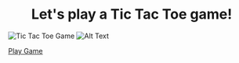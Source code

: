 <h1 align="center"> Let's play a Tic Tac Toe game! </h1>

![Tic Tac Toe Game](https://media.giphy.com/media/RBZDKcCQxS5eHcInm5/giphy.gif)
![Alt Text](https://media.giphy.com/media/vFKqnCdLPNOKc/giphy.gif)
  

<a href="https://amytrantm.github.io/TicTacToe">Play Game</a> 
